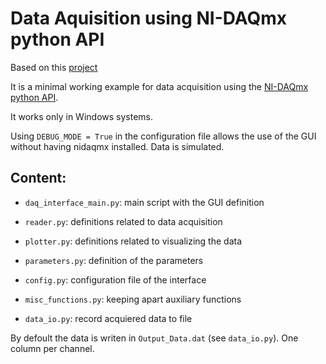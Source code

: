 # Data Aquisition using NI-DAQmx python API

Based on this [project](https://github.com/toastytato/DAQ_Interface)


It is a minimal working example for data acquisition using the [NI-DAQmx python API](https://nidaqmx-python.readthedocs.io/en/latest/index.html).

It works only in Windows systems.

Using ```DEBUG_MODE = True``` in the configuration file allows the use of the GUI without having nidaqmx installed. Data is simulated.

## Content:

* ```daq_interface_main.py```: main script with the GUI definition
 
* ```reader.py```: definitions related to data acquisition
 
* ```plotter.py```: definitions related to visualizing the data
 
* ```parameters.py```: definition of the parameters
 
* ```config.py```: configuration file of the interface
 
* ```misc_functions.py```: keeping apart auxiliary functions

* ```data_io.py```: record acquiered data to file


By defoult the data is writen in ```Output_Data.dat``` (see ```data_io.py```). One column per channel.
